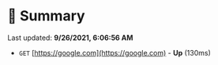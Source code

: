 # 📖 Summary
Last updated: **9/26/2021, 6:06:56 AM**

- `GET` [https://google.com](https://google.com) - **Up** (130ms)

